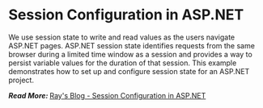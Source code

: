 <h1>Session Configuration in ASP.NET</h1>
We use session state to write and read values as the users navigate ASP.NET pages. ASP.NET session state identifies requests from the same browser during a limited time window as a session and provides a way to persist variable values for the duration of that session. This example demonstrates how to set up and configure session state for an ASP.NET project.

<em><strong>Read More: </strong></em> <a href="https://raydeveloperonline.com/2018/02/15/session/" rel="noopener" target="_blank">Ray's Blog - Session Configuration in ASP.NET</a>
